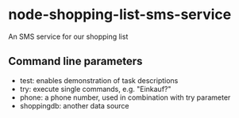 node-shopping-list-sms-service
==============================

An SMS service for our shopping list

Command line parameters
------------------------------

- test: enables demonstration of task descriptions
- try: execute single commands, e.g. "Einkauf?"
- phone: a phone number, used in combination with try parameter
- shoppingdb: another data source

